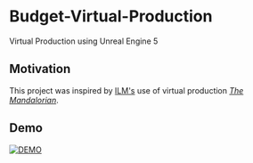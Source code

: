 # Budget-Virtual-Production

Virtual Production using Unreal Engine 5

## Motivation

This project was inspired by <a href="https://www.ilm.com/">ILM's</a> use of virtual production <a href="https://www.youtube.com/watch?v=gUnxzVOs3rk"><i>The Mandalorian</i></a>. 

## Demo

[![DEMO](http://img.youtube.com/vi/EvbBT_UzHdE/0.jpg)](https://www.youtube.com/watch?v=EvbBT_UzHdE "Virtual Production Demo")
